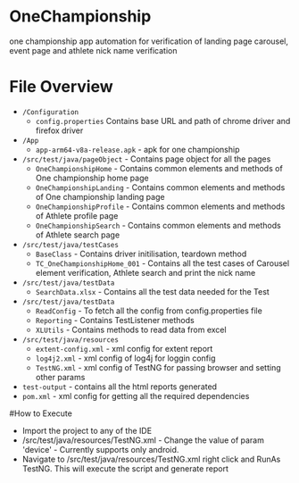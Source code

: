 # OneChampionship
one championship app automation for verification of landing page carousel, event page and athlete nick name verification

# File Overview
* `/Configuration`
  * `config.properties` Contains base URL and path of chrome driver and firefox driver
* `/App`
  * `app-arm64-v8a-release.apk` - apk for one championship
* `/src/test/java/pageObject` - Contains page object for all the pages
  * `OneChampionshipHome` - Contains common elements and methods of One championship home page
  * `OneChampionshipLanding` - Contains common elements and methods of One championship landing page
  * `OneChampionshipProfile` - Contains common elements and methods of Athlete profile page
  * `OneChampionshipSearch` - Contains common elements and methods of Athlete search page
* `/src/test/java/testCases`
  * `BaseClass` - Contains driver initilisation, teardown method 
  * `TC_OneChampionshipHome_001` - Contains all the test cases of Carousel element verification, Athlete search and print the nick name
* `/src/test/java/testData`
  * `SearchData.xlsx` - Contains all the test data needed for the Test
* `/src/test/java/testData`
  * `ReadConfig` - To fetch all the config from config.properties file
  * `Reporting` - Contains TestListener methods
  * `XLUtils` - Contains methods to read data from excel
* `/src/test/java/resources`
  * `extent-config.xml` - xml config for extent report
  * `log4j2.xml` - xml config of log4j for loggin config
  * `TestNG.xml` - xml config of TestNG for passing browser and setting other params
* `test-output` - contains all the html reports generated
* `pom.xml` - xml config for getting all the required dependencies


#How to Execute
 * Import the project to any of the IDE
 * /src/test/java/resources/TestNG.xml - Change the value of param 'device' - Currently supports only android.
 * Navigate to /src/test/java/resources/TestNG.xml right click and RunAs TestNG. This will execute the script and generate report
